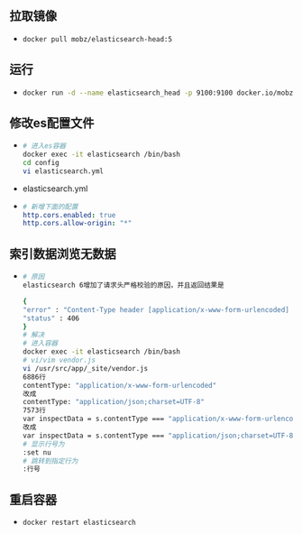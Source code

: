 ## 拉取镜像

* ```bash
  docker pull mobz/elasticsearch-head:5
  ```

## 运行

* ```bash
  docker run -d --name elasticsearch_head -p 9100:9100 docker.io/mobz/elasticsearch-head:5
  ```

## 修改es配置文件

* ```bash
  # 进入es容器
  docker exec -it elasticsearch /bin/bash
  cd config
  vi elasticsearch.yml
  ```

* elasticsearch.yml

* ```yaml
  # 新增下面的配置
  http.cors.enabled: true
  http.cors.allow-origin: "*"
  ```

## 索引数据浏览无数据

* ```bash
  # 原因
  elasticsearch 6增加了请求头严格校验的原因，并且返回结果是
  
  {
  "error" : "Content-Type header [application/x-www-form-urlencoded] is not supported",
  "status" : 406
  }
  # 解决
  # 进入容器
  docker exec -it elasticsearch /bin/bash
  # vi/vim vendor.js
  vi /usr/src/app/_site/vendor.js
  6886行
  contentType: "application/x-www-form-urlencoded"
  改成
  contentType: "application/json;charset=UTF-8"
  7573行
  var inspectData = s.contentType === "application/x-www-form-urlencoded" &&
  改成
  var inspectData = s.contentType === "application/json;charset=UTF-8" &&
  # 显示行号为
  :set nu
  # 跳转到指定行为
  :行号
  ```

## 重启容器

* ```bash
  docker restart elasticsearch
  ```
